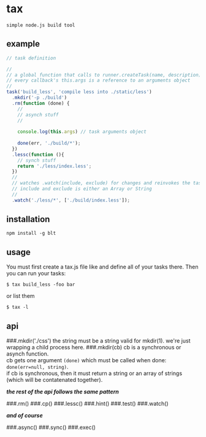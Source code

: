 # tax

```simple node.js build tool```

## example

```javascript
// task definition

//
// a global function that calls to runner.createTask(name, description)
// every callback's this.args is a reference to an arguments object
//
task('build_less', 'compile less into ./static/less')
  .mkdir('-p ./build')
  .rm(function (done) {
    //
    // asynch stuff
    //
    
    console.log(this.args) // task arguments object
    
    done(err, './build/*');
  })
  .lessc(function (){
    // synch stuff
    return './less/index.less';
  })
  //
  // watches .watch(include, exclude) for changes and reinvokes the task
  // include and exclude is either an Array or String
  //
  .watch('./less/*', ['./build/index.less']);
```

## installation

`npm install -g blt`

## usage

You must first create a tax.js file like and define all of your tasks there. Then you can run your tasks:

`$ tax build_less -foo bar`

or list them

`$ tax -l`

## api

###.mkdir('./css')
the string must be a string valid for mkdir(1). we're just wrapping a child process here.
###.mkdir(cb)
cb is a synchronous or asynch function.  
cb gets one argument `(done)` which must be called when done: `done(err=null, string)`.  
if cb is synchronous, then it must return a string or an array of strings (which will be contatenated together).  

**_the rest of the api follows the same pattern_**

###.rm()
###.cp()
###.lessc()
###.hint()
###.test()
###.watch()

**_and of course_**

###.async()
###.sync()
###.exec()
